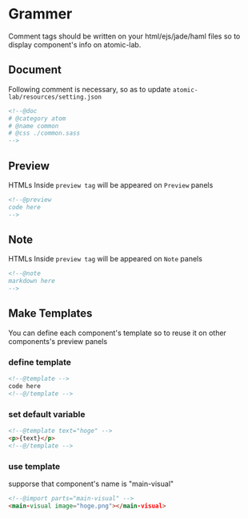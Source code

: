 # Grammer
Comment tags should be written on your html/ejs/jade/haml files so to display component's info on atomic-lab.

## Document
Following comment is necessary, so as to update `atomic-lab/resources/setting.json`

```html
<!--@doc
# @category atom
# @name common
# @css ./common.sass
-->
```

## Preview
HTMLs Inside `preview tag` will be appeared on `Preview` panels

```html
<!--@preview
code here
-->
```

## Note
HTMLs Inside `preview tag` will be appeared on `Note` panels
```html
<!--@note
markdown here
-->
```

## Make Templates
You can define each component's template so to reuse it on other components's preview panels

### define template
```html
<!--@template -->
code here
<!--@/template -->
```

### set default variable
```html
<!--@template text="hoge" -->
<p>{text}</p>
<!--@/template -->
```

### use template
supporse that component's name is "main-visual"
```html
<!--@import parts="main-visual" -->
<main-visual image="hoge.png"></main-visual>
```
